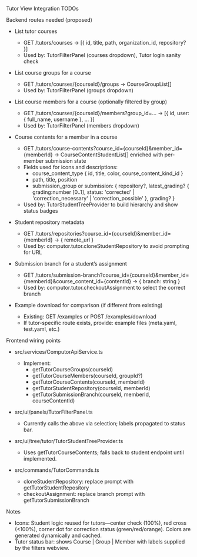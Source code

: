 Tutor View Integration TODOs

Backend routes needed (proposed)

- List tutor courses
  - GET /tutors/courses → [{ id, title, path, organization_id, repository? }]
  - Used by: TutorFilterPanel (courses dropdown), Tutor login sanity check

- List course groups for a course
  - GET /tutors/courses/{courseId}/groups → CourseGroupList[]
  - Used by: TutorFilterPanel (groups dropdown)

- List course members for a course (optionally filtered by group)
  - GET /tutors/courses/{courseId}/members?group_id=... → [{ id, user:{ full_name, username }, ... }]
  - Used by: TutorFilterPanel (members dropdown)

- Course contents for a member in a course
  - GET /tutors/course-contents?course_id={courseId}&member_id={memberId} → CourseContentStudentList[] enriched with per-member submission state
  - Fields used for icons and descriptions:
    - course_content_type { id, title, color, course_content_kind_id }
    - path, title, position
    - submission_group or submission: { repository?, latest_grading? { grading:number [0..1], status: 'corrected' | 'correction_necessary' | 'correction_possible' }, grading? }
  - Used by: TutorStudentTreeProvider to build hierarchy and show status badges

- Student repository metadata
  - GET /tutors/repositories?course_id={courseId}&member_id={memberId} → { remote_url }
  - Used by: computor.tutor.cloneStudentRepository to avoid prompting for URL

- Submission branch for a student’s assignment
  - GET /tutors/submission-branch?course_id={courseId}&member_id={memberId}&course_content_id={contentId} → { branch: string }
  - Used by: computor.tutor.checkoutAssignment to select the correct branch

- Example download for comparison (if different from existing)
  - Existing: GET /examples or POST /examples/download
  - If tutor-specific route exists, provide: example files (meta.yaml, test.yaml, etc.)

Frontend wiring points

- src/services/ComputorApiService.ts
  - Implement:
    - getTutorCourseGroups(courseId)
    - getTutorCourseMembers(courseId, groupId?)
    - getTutorCourseContents(courseId, memberId)
    - getTutorStudentRepository(courseId, memberId)
    - getTutorSubmissionBranch(courseId, memberId, courseContentId)

- src/ui/panels/TutorFilterPanel.ts
  - Currently calls the above via selection; labels propagated to status bar.

- src/ui/tree/tutor/TutorStudentTreeProvider.ts
  - Uses getTutorCourseContents; falls back to student endpoint until implemented.

- src/commands/TutorCommands.ts
  - cloneStudentRepository: replace prompt with getTutorStudentRepository
  - checkoutAssignment: replace branch prompt with getTutorSubmissionBranch

Notes

- Icons: Student logic reused for tutors—center check (100%), red cross (<100%), corner dot for correction status (green/red/orange). Colors are generated dynamically and cached.
- Tutor status bar: shows Course | Group | Member with labels supplied by the filters webview.

